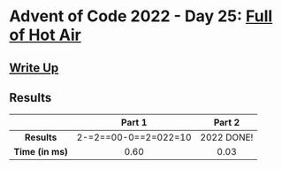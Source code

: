 # Advent of Code 2022 - Day 25: [Full of Hot Air](https://adventofcode.com/2022/day/25)

## [Write Up](https://codingap.github.io/advent-of-code/writeups/2022/day25)

## Results

|                  | **Part 1** | **Part 2** |
| :--------------: | :--------: | :--------: |
|   **Results**    | 2-=2==00-0==2=022=10 | 2022 DONE! |
| **Time (in ms)** | 0.60 | 0.03 |
